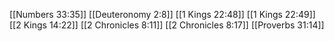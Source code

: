 [[Numbers 33:35]]
[[Deuteronomy 2:8]]
[[1 Kings 22:48]]
[[1 Kings 22:49]]
[[2 Kings 14:22]]
[[2 Chronicles 8:11]]
[[2 Chronicles 8:17]]
[[Proverbs 31:14]]
